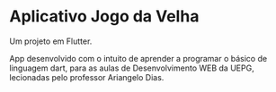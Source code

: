 # Aplicativo Jogo da Velha

Um projeto em Flutter.

App desenvolvido com o intuito de aprender a programar o básico de linguagem dart, para as aulas de Desenvolvimento WEB da UEPG, lecionadas pelo professor Ariangelo Dias.


